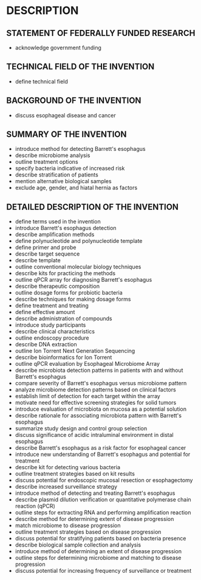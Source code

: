 # DESCRIPTION

## STATEMENT OF FEDERALLY FUNDED RESEARCH

- acknowledge government funding

## TECHNICAL FIELD OF THE INVENTION

- define technical field

## BACKGROUND OF THE INVENTION

- discuss esophageal disease and cancer

## SUMMARY OF THE INVENTION

- introduce method for detecting Barrett's esophagus
- describe microbiome analysis
- outline treatment options
- specify bacteria indicative of increased risk
- describe stratification of patients
- mention alternative biological samples
- exclude age, gender, and hiatal hernia as factors

## DETAILED DESCRIPTION OF THE INVENTION

- define terms used in the invention
- introduce Barrett's esophagus detection
- describe amplification methods
- define polynucleotide and polynucleotide template
- define primer and probe
- describe target sequence
- describe template
- outline conventional molecular biology techniques
- describe kits for practicing the methods
- outline qPCR array for diagnosing Barrett's esophagus
- describe therapeutic composition
- outline dosage forms for probiotic bacteria
- describe techniques for making dosage forms
- define treatment and treating
- define effective amount
- describe administration of compounds
- introduce study participants
- describe clinical characteristics
- outline endoscopy procedure
- describe DNA extraction
- outline Ion Torrent Next Generation Sequencing
- describe bioinformatics for Ion Torrent
- outline qPCR evaluation by Esophageal Microbiome Array
- describe microbiota detection patterns in patients with and without Barrett's esophagus
- compare severity of Barrett's esophagus versus microbiome pattern
- analyze microbiome detection patterns based on clinical factors
- establish limit of detection for each target within the array
- motivate need for effective screening strategies for solid tumors
- introduce evaluation of microbiota on mucosa as a potential solution
- describe rationale for associating microbiota pattern with Barrett's esophagus
- summarize study design and control group selection
- discuss significance of acidic intraluminal environment in distal esophagus
- describe Barrett's esophagus as a risk factor for esophageal cancer
- introduce new understanding of Barrett's esophagus and potential for treatment
- describe kit for detecting various bacteria
- outline treatment strategies based on kit results
- discuss potential for endoscopic mucosal resection or esophagectomy
- describe increased surveillance strategy
- introduce method of detecting and treating Barrett's esophagus
- describe plasmid dilution verification or quantitative polymerase chain reaction (qPCR)
- outline steps for extracting RNA and performing amplification reaction
- describe method for determining extent of disease progression
- match microbiome to disease progression
- outline treatment strategies based on disease progression
- discuss potential for stratifying patients based on bacteria presence
- describe biological sample collection and analysis
- introduce method of determining an extent of disease progression
- outline steps for determining microbiome and matching to disease progression
- discuss potential for increasing frequency of surveillance or treatment

